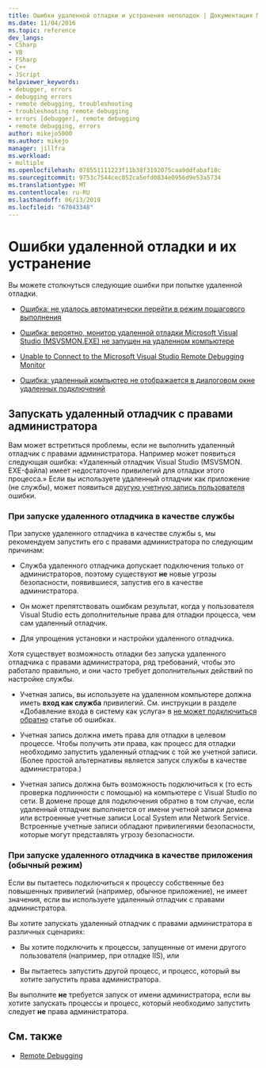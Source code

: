 ```yaml
---
title: Ошибки удаленной отладки и устранения неполадок | Документация Майкрософт
ms.date: 11/04/2016
ms.topic: reference
dev_langs:
- CSharp
- VB
- FSharp
- C++
- JScript
helpviewer_keywords:
- debugger, errors
- debugging errors
- remote debugging, troubleshooting
- troubleshooting remote debugging
- errors [debugger], remote debugging
- remote debugging, errors
author: mikejo5000
ms.author: mikejo
manager: jillfra
ms.workload:
- multiple
ms.openlocfilehash: 078551111223f11b38f3192075caa9ddfabaf18c
ms.sourcegitcommit: 9753c7544cec852ca5efd0834e0956d9e53a5734
ms.translationtype: MT
ms.contentlocale: ru-RU
ms.lasthandoff: 06/13/2019
ms.locfileid: "67043348"
---
```

# <a name="remote-debugging-errors-and-troubleshooting"></a>Ошибки удаленной отладки и их устранение

Вы можете столкнуться следующие ошибки при попытке удаленной отладки.

- [Ошибка: не удалось автоматически перейти в режим пошагового выполнения](../debugger/error-unable-to-automatically-step-into-the-server.md)

- [Ошибка: вероятно, монитор удаленной отладки Microsoft Visual Studio (MSVSMON.EXE) не запущен на удаленном компьютере](/visualstudio/debugger/error-remote-debugging-monitor-msvsmon-exe-does-not-appear-to-be-running)

- [Unable to Connect to the Microsoft Visual Studio Remote Debugging Monitor](../debugger/unable-to-connect-to-the-microsoft-visual-studio-remote-debugging-monitor.md)

- [Ошибка: удаленный компьютер не отображается в диалоговом окне удаленных подключений](../debugger/error-remote-machine-does-not-appear-in-a-remote-connections-dialog.md)

## <a name="run-the-remote-debugger-as-an-administrator"></a>Запускать удаленный отладчик с правами администратора

Вам может встретиться проблемы, если не выполнить удаленный отладчик с правами администратора. Например может появиться следующая ошибка: «Удаленный отладчик Visual Studio (MSVSMON. EXE-файла) имеет недостаточно привилегий для отладки этого процесса.» Если вы используете удаленный отладчик как приложение (не службы), может появиться [другую учетную запись пользователя](error-the-microsoft-visual-studio-remote-debugging-monitor-on-the-remote-computer-is-running-as-a-different-user.md) ошибки.

### <a name="when-running-the-remote-debugger-as-a-service"></a>При запуске удаленного отладчика в качестве службы

При запуске удаленного отладчика в качестве службы s, мы рекомендуем запустить его с правами администратора по следующим причинам:

- Служба удаленного отладчика допускает подключения только от администраторов, поэтому существуют **не** новые угрозы безопасности, появившиеся, запустив его в качестве администратора.

- Он может препятствовать ошибкам результат, когда у пользователя Visual Studio есть дополнительные права для отладки процесса, чем сам удаленный отладчик.

- Для упрощения установки и настройки удаленного отладчика.

Хотя существует возможность отладки без запуска удаленного отладчика с правами администратора, ряд требований, чтобы это работало правильно, и они часто требует дополнительных действий по настройке службы.

- Учетная запись, вы используете на удаленном компьютере должна иметь **вход как служба** привилегий. См. инструкции в разделе «Добавление входа в систему как услуга» в [не может подключиться обратно](error-the-visual-studio-remote-debugger-service-on-the-target-computer-cannot-connect-back-to-this-computer.md) статье об ошибках.

- Учетная запись должна иметь права для отладки в целевом процессе. Чтобы получить эти права, как процесс для отладки необходимо запустить удаленный отладчик с той же учетной записи. (Более простой альтернативы является запуск службы в качестве администратора.) 

- Учетная запись должна быть возможность подключиться к (то есть проверка подлинности с помощью) на компьютере с Visual Studio по сети. В домене проще для подключения обратно в том случае, если удаленный отладчик выполняется от имени учетной записи домена или встроенные учетные записи Local System или Network Service. Встроенные учетные записи обладают привилегиями безопасности, которые могут представлять угрозу безопасности.

### <a name="when-running-the-remote-debugger-as-an-application-normal-mode"></a>При запуске удаленного отладчика в качестве приложения (обычный режим)

Если вы пытаетесь подключиться к процессу собственные без повышенных привилегий (например, обычное приложение), не имеет значения, если вы используете удаленный отладчик с правами администратора.

Вы хотите запускать удаленный отладчик с правами администратора в различных сценариях:

- Вы хотите подключить к процессы, запущенные от имени другого пользователя (например, при отладке IIS), или

- Вы пытаетесь запустить другой процесс, и процесс, который вы хотите запустить права администратора.

Вы выполните **не** требуется запуск от имени администратора, если вы хотите запускать процессы и процесс, который необходимо запустить следует **не** права администратора.

## <a name="see-also"></a>См. также
- [Remote Debugging](../debugger/remote-debugging.md)